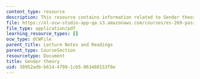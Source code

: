 ```yaml
---
content_type: resource
description: This resource contains information related to Gender theory.
file: https://ol-ocw-studio-app-qa.s3.amazonaws.com/courses/es-269-passing-flexibility-in-race-and-gender-spring-2009/38952adbb61447991cb5063488153f8e_MITES_269S09_lec5_Class5.pdf
file_type: application/pdf
learning_resource_types: []
ocw_type: OCWFile
parent_title: Lecture Notes and Readings
parent_type: CourseSection
resourcetype: Document
title: Gender theory
uid: 38952adb-b614-4799-1cb5-063488153f8e
---
```

